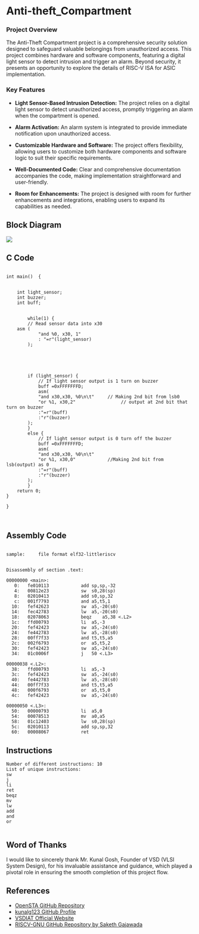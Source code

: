 # Anti-theft_Compartment

### Project Overview

The Anti-Theft Compartment project is a comprehensive security solution designed to safeguard valuable belongings from unauthorized access. This project combines hardware and software components, featuring a digital light sensor to detect intrusion and trigger an alarm. Beyond security, it presents an opportunity to explore the details of RISC-V ISA for ASIC implementation.

### Key Features

- **Light Sensor-Based Intrusion Detection:** The project relies on a digital light sensor to detect unauthorized access, promptly triggering an alarm when the compartment is opened.

- **Alarm Activation:** An alarm system is integrated to provide immediate notification upon unauthorized access.

- **Customizable Hardware and Software:** The project offers flexibility, allowing users to customize both hardware components and software logic to suit their specific requirements.

- **Well-Documented Code:** Clear and comprehensive documentation accompanies the code, making implementation straightforward and user-friendly.

- **Room for Enhancements:** The project is designed with room for further enhancements and integrations, enabling users to expand its capabilities as needed.

<h2>Block Diagram</h2>
<div>
	<img src="https://github.com/NiteshIIITB/Anti-theft_Compartment/assets/140998787/3d857054-9e97-4d45-b923-02434353f34d">

</div>


<h2>C Code</h2>

```

int main()  {

    
    int light_sensor;
    int buzzer;
    int buff;
    
    
        while(1) {
        // Read sensor data into x30
	asm (
            "and %0, x30, 1"
            : "=r"(light_sensor)
        );

       
        

        
        if (light_sensor) {
            // If light sensor output is 1 turn on buzzer
            buff =0xFFFFFFFD;
            asm(
            "and x30,x30, %0\n\t"     // Making 2nd bit from lsb0
            "or %1, x30,2"                 // output at 2nd bit that turn on buzzer
            :"=r"(buff)
            :"r"(buzzer)
        );
        } 
        else {
            // If light sensor output is 0 turn off the buzzer
            buff =0xFFFFFFFD;
            asm(
            "and x30,x30, %0\n\t"     
            "or %1, x30,0"            //Making 2nd bit from lsb(output) as 0
            :"=r"(buff)
            :"r"(buzzer)
        );
        }
    return 0;
}

}



```

<h2>Assembly Code</h2>

```

sample:     file format elf32-littleriscv


Disassembly of section .text:

00000000 <main>:
   0:	fe010113          	add	sp,sp,-32
   4:	00812e23          	sw	s0,28(sp)
   8:	02010413          	add	s0,sp,32
   c:	001f7793          	and	a5,t5,1
  10:	fef42623          	sw	a5,-20(s0)
  14:	fec42783          	lw	a5,-20(s0)
  18:	02078063          	beqz	a5,38 <.L2>
  1c:	ffd00793          	li	a5,-3
  20:	fef42423          	sw	a5,-24(s0)
  24:	fe442783          	lw	a5,-28(s0)
  28:	00ff7f33          	and	t5,t5,a5
  2c:	002f6793          	or	a5,t5,2
  30:	fef42423          	sw	a5,-24(s0)
  34:	01c0006f          	j	50 <.L3>

00000038 <.L2>:
  38:	ffd00793          	li	a5,-3
  3c:	fef42423          	sw	a5,-24(s0)
  40:	fe442783          	lw	a5,-28(s0)
  44:	00ff7f33          	and	t5,t5,a5
  48:	000f6793          	or	a5,t5,0
  4c:	fef42423          	sw	a5,-24(s0)

00000050 <.L3>:
  50:	00000793          	li	a5,0
  54:	00078513          	mv	a0,a5
  58:	01c12403          	lw	s0,28(sp)
  5c:	02010113          	add	sp,sp,32
  60:	00008067          	ret

```

<h2>Instructions</h2>

```
Number of different instructions: 10
List of unique instructions:
sw
j
li
ret
beqz
mv
lw
add
and
or


```

## Word of Thanks

I would like to sincerely thank Mr. Kunal Gosh, Founder of VSD (VLSI System Design), for his invaluable assistance and guidance, which played a pivotal role in ensuring the smooth completion of this project flow.


## References

- [OpenSTA GitHub Repository](https://github.com/The-OpenROAD-Project/OpenSTA.git)
- [kunalg123 GitHub Profile](https://github.com/kunalg123)
- [VSDIAT Official Website](https://www.vsdiat.com)
- [RISCV-GNU GitHub Repository by Saketh Gajawada](https://github.com/SakethGajawada/RISCV-GNU)

